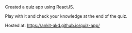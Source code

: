 Created a quiz app using ReactJS.

Play with it and check your knowledge at the end of the quiz.

Hosted at:   https://ankit-akd.github.io/quiz-app/
